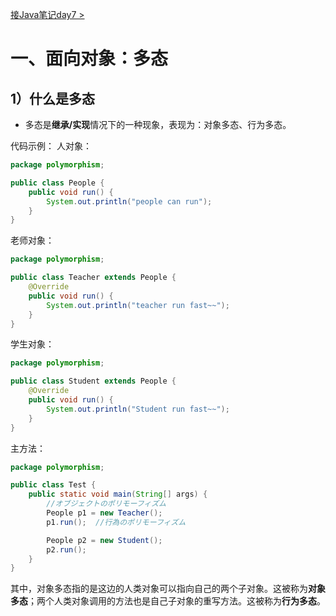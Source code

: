[接Java笔记day7 >](./Java笔记day7.md)
# 一、面向对象：多态
## 1）什么是多态
- 多态是**继承/实现**情况下的一种现象，表现为：对象多态、行为多态。

代码示例：
人对象：
```java
package polymorphism;

public class People {
    public void run() {
        System.out.println("people can run");
    }
}
```
老师对象：
```java
package polymorphism;

public class Teacher extends People {
    @Override
    public void run() {
        System.out.println("teacher run fast~~");
    }
}
```
学生对象：
```java
package polymorphism;

public class Student extends People {
    @Override
    public void run() {
        System.out.println("Student run fast~~");
    }
}
```
主方法：
```java
package polymorphism;

public class Test {
    public static void main(String[] args) {
        //オブジェクトのポリモーフィズム
        People p1 = new Teacher();
        p1.run();  //行為のポリモーフィズム

        People p2 = new Student();
        p2.run();
    }
}
```
其中，对象多态指的是这边的人类对象可以指向自己的两个子对象。这被称为**对象多态**；两个人类对象调用的方法也是自己子对象的重写方法。这被称为**行为多态**。
